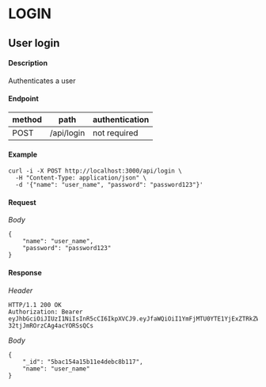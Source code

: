# LOGIN
## User login

#### Description

Authenticates a user

#### Endpoint

| method | path | authentication |
| - | -| - |
| POST | /api/login | not required |

#### Example
    curl -i -X POST http://localhost:3000/api/login \
      -H "Content-Type: application/json" \
      -d '{"name": "user_name", "password": "password123"}'

#### Request
*Body*

    {
        "name": "user_name",
        "password": "password123"
    }

#### Response
*Header*

    HTTP/1.1 200 OK
    Authorization: Bearer eyJhbGciOiJIUzI1NiIsInR5cCI6IkpXVCJ9.eyJfaWQiOiI1YmFjMTU0YTE1YjExZTRkZWJjOGIxMTciLCJuYW1lIjoidXNlcl9uYW1lIiwiaXNBZG1pbiI6ZmFsc2UsImlhdCI6MTUzODAwNDYwOH0.jtCnF7BZbS9NGj7sKE-32tjJmROrzCAg4acYORSsQCs

*Body*

    {
        "_id": "5bac154a15b11e4debc8b117",
        "name": "user_name"
    }
